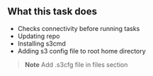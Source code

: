 ## What this task does
* Checks connectivity before running tasks
* Updating repo 
* Installing s3cmd
* Adding s3 config file to root home directory
> **Note**
> Add .s3cfg file in files section


